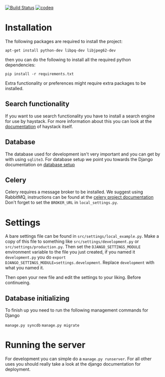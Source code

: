 [![Build Status](https://travis-ci.org/Wessie/radio_django.png)](https://travis-ci.org/Wessie/radio\_django)
[![codeq](https://codeq.io/github/Wessie/radio_django/badges/master.png)](https://codeq.io/github/Wessie/radio\_django/branches/master)


Installation
============

The following packages are required to install the project:

`apt-get install python-dev libpq-dev libjpeg62-dev`

then you can do the following to install all the required python dependencies:

`pip install -r requirements.txt`

Extra functionality or preferences might require extra packages to be installed.


Search functionality
--------------------

If you want to use search functionality you have to install a search engine for use by haystack. For more information about this you can look at the [documentation](https://django-haystack.readthedocs.org/en/latest/installing_search_engines.html) of haystack itself.

Database
--------

The database used for development isn't very important and you can get by with using `sqlite3`. For database setup we point you towards the Django documentation on [database setup](https://docs.djangoproject.com/en/1.5/topics/install/#database-installation)

Celery
------

Celery requires a message broker to be installed. We suggest using RabbitMQ, instructions can be found at the [celery project documentation](http://docs.celeryproject.org/en/latest/getting-started/brokers/rabbitmq.html) Don't forget to set the `BROKER_URL` in `local_settings.py`.

Settings
========

A bare settings file can be found in `src/settings/local_example.py`. Make a copy of this file to something like `src/settings/development.py` or `src/settings/production.py`. Then set the `DJANGO_SETTINGS_MODULE` environment variable to the file you just created, if you named it `development.py` you do `export DJANGO_SETTINGS_MODULE=settings.development`. Replace `development` with what you named it.

Then open your new file and edit the settings to your liking. Before continueing.

Database initializing
---------------------

To finish up you need to run the following management commands for Django

`manage.py syncdb`
`manage.py migrate`

Running the server
==================

For development you can simple do a `manage.py runserver`. For all other uses you should really take a look at the django documentation for deployment.

